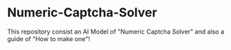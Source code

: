 # Numeric-Captcha-Solver
This repository consist an AI Model of "Numeric Captcha Solver" and also a guide of "How to make one"!
